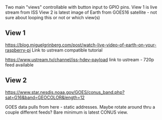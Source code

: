 Two main "views" controllable with button input to GPIO pins.
View 1 is live stream from ISS
View 2 is latest image of Earth from GOES16 satellite - not sure about looping this or not or which view(s)

## View 1
https://blog.miguelgrinberg.com/post/watch-live-video-of-earth-on-your-raspberry-pi
Link to ustream compatible tutorial

https://www.ustream.tv/channel/iss-hdev-payload
link to ustream - 720p feed available

## View 2
https://www.star.nesdis.noaa.gov/GOES/conus_band.php?sat=G16&band=GEOCOLOR&length=12

GOES data pulls from here - static addresses. Maybe rotate around thru a couple different feeds?
Bare minimum is latest CONUS view.
